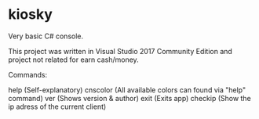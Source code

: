 # kiosky
Very basic C# console.

This project was written in Visual Studio 2017 Community Edition and project not related for earn cash/money.

Commands: 

help (Self-explanatory)
cnscolor (All available colors can found via "help" command)
ver (Shows version & author)
exit (Exits app)
checkip (Show the ip adress of the current client)
